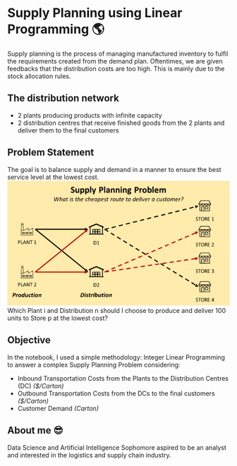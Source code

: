 # Supply Planning using Linear Programming 🌎
Supply planning is the process of managing manufactured inventory to fulfil the requirements created from the demand plan.
Oftentimes, we are given feedbacks that the distribution costs are too high. This is mainly due to the stock allocation rules.

## The distribution network
- 2 plants producing products with infinite capacity
- 2 distribution centres that receive finished goods from the 2 plants and deliver them to the final customers

## Problem Statement
The goal is to balance supply and demand in a manner to ensure the best service level at the lowest cost.
![](pic4.png)
Which Plant i and Distribution n should I choose to produce and deliver 100 units to Store p at the lowest cost?

## Objective
In the notebook, I used a simple methodology: Integer Linear Programming to answer a complex Supply Planning Problem considering:
- Inbound Transportation Costs from the Plants to the Distribution Centres (DC) *($/Carton)*
- Outbound Transportation Costs from the DCs to the final customers *($/Carton)*
- Customer Demand *(Carton)*

## About me 😎
Data Science and Artificial Intelligence Sophomore aspired to be an analyst and interested in the logistics and supply chain industry.

